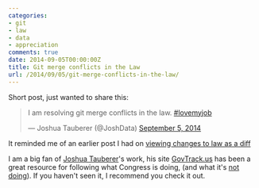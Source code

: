 ```yaml
---
categories:
- git
- law
- data
- appreciation
comments: true
date: 2014-09-05T00:00:00Z
title: Git merge conflicts in the Law
url: /2014/09/05/git-merge-conflicts-in-the-law/
---
```


Short post, just wanted to share this:

<blockquote class="twitter-tweet" lang="en"><p>I am resolving git merge conflicts in the law. <a href="https://twitter.com/hashtag/lovemyjob?src=hash">#lovemyjob</a></p>&mdash; Joshua Tauberer (@JoshData) <a href="https://twitter.com/JoshData/status/508001292078559232">September 5, 2014</a></blockquote>
<script async src="//platform.twitter.com/widgets.js" charset="utf-8"></script>

It reminded me of an earlier post I had on [viewing changes to law as a diff](/blog/2013/09/14/viewing-nsa-accountability-act-amendments-as-a-diff/)

I am a big fan of [Joshua Tauberer](http://razor.occams.info/)'s work, his site [GovTrack.us](http://govtrack.us) has been a great resource for following what Congress is doing, (and what it's [not doing](https://www.govtrack.us/blog/2013/12/18/closing-out-2013-with-policy-unfinished/)). If you haven't seen it, I recommend you check it out.


